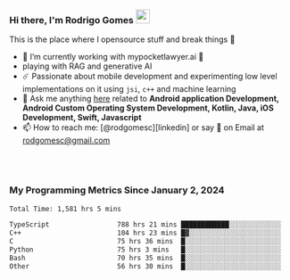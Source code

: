 
### Hi there, I'm Rodrigo Gomes <img src="https://media.giphy.com/media/hvRJCLFzcasrR4ia7z/giphy.gif" width="25px">
This is the place where I opensource stuff and break things 🤣
- 🔭 I’m currently working with mypocketlawyer.ai 💜
- playing with RAG and generative AI
- ☄️ Passionate about mobile development and experimenting low level implementations on it using `jsi`, `c++` and machine learning
- 💬 Ask me anything [here](https://github.com/rodgomesc/rodgomesc/issues) related to <b>Android application Development, Android Custom Operating System Development, Kotlin, Java, iOS Development, Swift, Javascript</b>
- 📫 How to reach me: [@rodgomesc][linkedin] or say 👋 on Email at [rodgomesc@gmail.com](mailto:rodgomesc@gmail.com)


<br/>

<!-- 
<picture>
  <img src="/github-metrics.svg" alt="Metrics">
</picture>
-->

</br>

### My Programming Metrics Since January 2, 2024 


<!--START_SECTION:waka-->

```txt
Total Time: 1,581 hrs 5 mins

TypeScript                 788 hrs 21 mins ████████████░░░░░░░░░░░░░   48.14 %
C++                        104 hrs 23 mins █▓░░░░░░░░░░░░░░░░░░░░░░░   06.38 %
C                          75 hrs 36 mins  █░░░░░░░░░░░░░░░░░░░░░░░░   04.62 %
Python                     75 hrs 3 mins   █░░░░░░░░░░░░░░░░░░░░░░░░   04.58 %
Bash                       70 hrs 35 mins  █░░░░░░░░░░░░░░░░░░░░░░░░   04.31 %
Other                      56 hrs 30 mins  █░░░░░░░░░░░░░░░░░░░░░░░░   03.45 %
```

<!--END_SECTION:waka-->

